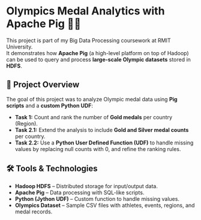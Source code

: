 # Olympics Medal Analytics with Apache Pig 🏅🐷

This project is part of my Big Data Processing coursework at RMIT University.  
It demonstrates how **Apache Pig** (a high-level platform on top of Hadoop) can be used to query and process **large-scale Olympic datasets** stored in **HDFS**.


## 📌 Project Overview
The goal of this project was to analyze Olympic medal data using **Pig scripts** and a **custom Python UDF**:
- **Task 1:** Count and rank the number of **Gold medals** per country (Region).  
- **Task 2.1:** Extend the analysis to include **Gold and Silver medal counts** per country.  
- **Task 2.2:** Use a **Python User Defined Function (UDF)** to handle missing values by replacing null counts with 0, and refine the ranking rules.



## 🛠️ Tools & Technologies
- **Hadoop HDFS** – Distributed storage for input/output data.  
- **Apache Pig** – Data processing with SQL-like scripts.  
- **Python (Jython UDF)** – Custom function to handle missing values.  
- **Olympics Dataset** – Sample CSV files with athletes, events, regions, and medal records.
